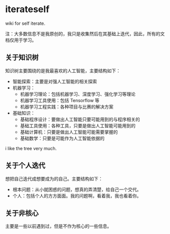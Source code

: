 # iterateself

wiki for self iterate.

注：大多数信息不是我原创的，我只是收集然后在其基础上迭代，因此，所有的文档仅用于学习。

## 关于知识树

知识树主要围绕的是我最喜欢的人工智能，主要结构如下：

- 智能探索：主要是对强人工智能的相关探索
- 机器学习：
    - 机器学习理论：包括机器学习、深度学习、强化学习等理论
    - 机器学习工具使用：包括 Tensorflow 等
    - 机器学习工程实践：各种项目与比赛的解决方案
- 基础知识：
    - 基础程序设计：要做出人工智能只要可能用到的与程序相关的
    - 基础工具使用：各种工具，只要是做出人工智能可能用到的
    - 基础计算机：只要是做出人工智能可能需要掌握的
    - 基础数学：只要是可能作为人工智能依据的

i like the tree very much.

## 关于个人迭代

想把自己迭代成想要成为的自己。主要结构如下：

- 根本问题：从小就困惑的问题，想真的弄清楚，给自己一个交代。
- 个人：包括个人的方方面面。我的问题啊，看着我，我也看着你。

## 关于非核心

主要是一些以前遇到过，但是不作为核心的一些信息。
